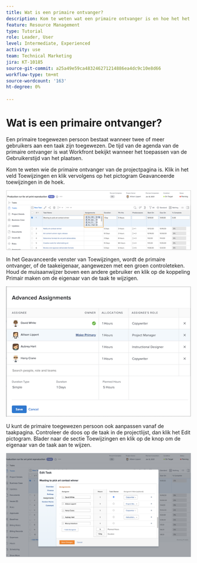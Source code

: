 ```yaml
---
title: Wat is een primaire ontvanger?
description: Kom te weten wat een primaire ontvanger is en hoe het het beheer van uw middelen beïnvloedt.
feature: Resource Management
type: Tutorial
role: Leader, User
level: Intermediate, Experienced
activity: use
team: Technical Marketing
jira: KT-10185
source-git-commit: a25a49e59ca483246271214886ea4dc9c10e8d66
workflow-type: tm+mt
source-wordcount: '163'
ht-degree: 0%

---
```


# Wat is een primaire ontvanger?

Een primaire toegewezen persoon bestaat wanneer twee of meer gebruikers aan een taak zijn toegewezen. De tijd van de agenda van de primaire ontvanger is wat Workfront bekijkt wanneer het toepassen van de Gebruikerstijd van het plaatsen.

Kom te weten wie de primaire ontvanger van de projectpagina is. Klik in het veld Toewijzingen en klik vervolgens op het pictogram Geavanceerde toewijzingen in de hoek.

![&#x200B; veelvoudige toegewezen personen &#x200B;](assets/pa_01.png)

In het Geavanceerde venster van Toewijzingen, wordt de primaire ontvanger, of de taakeigenaar, aangewezen met een groen controleteken. Houd de muisaanwijzer boven een andere gebruiker en klik op de koppeling Primair maken om de eigenaar van de taak te wijzigen.

![&#x200B; primaire geselecteerde ontvanger &#x200B;](assets/pa_02.png)

U kunt de primaire toegewezen persoon ook aanpassen vanaf de taakpagina. Controleer de doos op de taak in de projectlijst, dan klik het Edit pictogram. Blader naar de sectie Toewijzingen en klik op de knop om de eigenaar van de taak aan te wijzen.

![&#x200B; knoop van de taakeigenaar &#x200B;](assets/pa_03.png)

